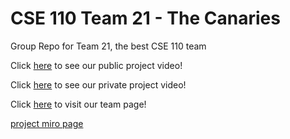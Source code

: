 # CSE 110 Team 21 - The Canaries

Group Repo for Team 21, the best CSE 110 team

Click [here](https://www.youtube.com/watch?v=jK_gE3uUaLI) to see our public project video!

Click [here](https://www.youtube.com/watch?v=hip_wGFbzwo) to see our private project video!

Click [here](admin/team.md) to visit our team page!

[project miro page](https://miro.com/welcomeonboard/ekJkbVdtWFRrOVJsSjhlSUpLWjA3TmY2YnNZQkd0SEJ1bEtEbnlWcFA0cW5DM3BCdjREcUNmc1d3eG9xbnlhWXwzNDU4NzY0NTUyODE2ODA3NDE0fDI=?share_link_id=492185977321)
